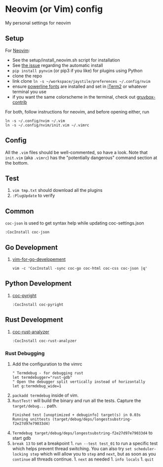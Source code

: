 # Neovim (or Vim) config
My personal settings for neovim

## Setup
For [Neovim](https://github.com/neovim/neovim):
- See the setup/install_neovim.sh script for installation
- See [the issue](https://github.com/wallw-bits/nvim-config/issues/1) regarding the automatic install
- `pip install pynvim` (or pip3 if you like) for plugins using Python
- clone the repo 
- link clone  `ln -s ~/workspace/jaystile/preferences ~/.config/nvim`
- ensure [powerline fonts](https://github.com/powerline/fonts) are installed and set in [iTerm2](https://www.iterm2.com/) or whatever terminal you use
- if you want the same colorscheme in the terminal, check out [gruvbox-contrib](https://github.com/morhetz/gruvbox-contrib)


For both, follow instructions for neovim, and before opening either, run
```
ln -s ~/.config/nvim ~/.vim
ln -s ~/.config/nvim/init.vim ~/.vimrc
```

## Config
All the `.vim` files should be well-commented, so have a look. Note that `init.vim` (aka `.vimrc`) has the "potentially dangerous" command section at the bottom.

## Test
1. `vim tmp.txt` should download all the plugins
1. `:PlugUpdate` to verify

## Common
`coc-json` is used to get syntax help while updating coc-settings.json
   ```
   :CocInstall coc-json
   ```

## Go Development
1. [vim-for-go-developement](https://pmihaylov.com/vim-for-go-development/)
   ```
   vim -c 'CocInstall -sync coc-go coc-html coc-css coc-json |q'
   ```


## Python Development
1. [coc-pyright](https://github.com/fannheyward/coc-pyright)
   ```
   :CocInstall coc-pyright
   ```

## Rust Development
1. [coc-rust-analyzer](https://github.com/fannheyward/coc-rust-analyzer)
   ```
   :CocInstall coc-rust-analyzer
   ```

### Rust Debugging
1. Add the configuration to the vimrc
   ```
   " Termdebug - for debugging rust
   let termdebugger="rust-gdb"
   " Open the debugger split vertically instead of horizontally
   let g:termdebug_wide=1
   ```
1. `packadd termdebug` inside of vim.
1. `RustTest!` will build the binary and run all the tests. Capture the `target/debug...` path.
	```
	Finished test [unoptimized + debuginfo] target(s) in 0.03s
	Running unittests (target/debug/deps/longestsubstring-f2e27d97e79033d4)
	```
1. `Termdebug target/debug/deps/longestsubstring-f2e27d97e79033d4` to start gdb
  1. `break 13` to set a breakpoint
	1. `run --test test_01` to run a specific test which helps prevent thread switching. You can also try `set scheduler-locking step` which will allow you to `step` and `next`, but as soon as you `continue` all threads continue.
	1. `next` as needed
	1. `info locals`
	1. `quit`


